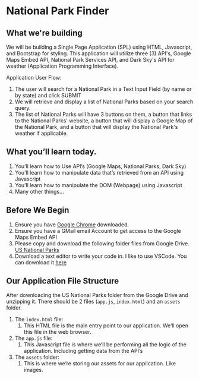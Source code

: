 # National Park Finder

## What we're building

We will be building a Single Page Application (SPL) using HTML, Javascript, and Bootstrap for styling. This application will utilize three (3) API's, Google Maps Embed API, National Park Services API, and Dark Sky's API for weather (Application Programming Interface).

Application User Flow:
1. The user will search for a National Park in a Text Input Field (by name or by state) and click SUBMIT
2. We will retrieve and display a list of National Parks based on your search query.
3. The list of National Parks will have 3 buttons on them, a button that links to the National Parks' website, a button that will display a Google Map of the National Park, and a button that will display the National Park's weather if applicable.

## What you’ll learn today. 

1. You’ll learn how to Use API’s (Google Maps, National Parks, Dark Sky)
2. You’ll learn how to manipulate data that’s retrieved from an API using Javascript
3. You’ll learn how to manipulate the DOM (Webpage) using Javascript
4. Many other things…

## Before We Begin

1. Ensure you have [Google Chrome](https://www.google.com/chrome/) downloaded.
2. Ensure you have a GMail  email Account to get access to the Google Maps Embed API
3. Please copy and download the following folder files from Google Drive. [US National Parks](https://drive.google.com/drive/folders/1IvmrYFqkl4ICGQqhSK_0JoEZ2EAFrZlR?usp=sharing)  
4. Download a text editor to write your code in. I like to use VSCode. You can download it [here](https://code.visualstudio.com/download)


## Our Application File Structure

After downloading the US National Parks folder from the Google Drive and unzipping it. There should be 2 files (`app.js`, `index.html`) and an `assets` folder. 

1. The `index.html` file:
    1. This HTML file is the main entry point to our application. We’ll open this file in the web browser.
2. The `app.js` file:
    1. This Javascript file is where we’ll be performing all the logic of the application. Including getting data from the API’s
3. The `assets` folder:
    1. This is where we’re storing our assets for our application. Like images. 
